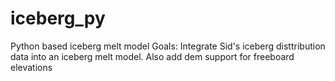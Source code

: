 # iceberg_py
Python based iceberg melt model
Goals: Integrate Sid's iceberg disttribution data into an iceberg melt model. Also add dem support for freeboard elevations
